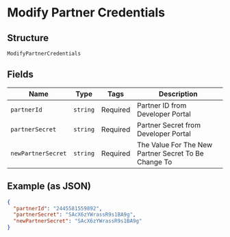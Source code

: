 
# Modify Partner Credentials

## Structure

`ModifyPartnerCredentials`

## Fields

| Name | Type | Tags | Description |
|  --- | --- | --- | --- |
| `partnerId` | `string` | Required | Partner ID from Developer Portal |
| `partnerSecret` | `string` | Required | Partner Secret from Developer Portal |
| `newPartnerSecret` | `string` | Required | The Value For The New Partner Secret To Be Change To |

## Example (as JSON)

```json
{
  "partnerId": "2445581559892",
  "partnerSecret": "SAcX6zYWrassR9s1BA9g",
  "newPartnerSecret": "SAcX6zYWrassR9s1BA9g"
}
```

